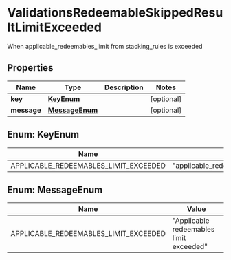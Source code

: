 

# ValidationsRedeemableSkippedResultLimitExceeded

When applicable_redeemables_limit from stacking_rules is exceeded

## Properties

| Name | Type | Description | Notes |
|------------ | ------------- | ------------- | -------------|
|**key** | [**KeyEnum**](#KeyEnum) |  |  [optional] |
|**message** | [**MessageEnum**](#MessageEnum) |  |  [optional] |



## Enum: KeyEnum

| Name | Value |
|---- | -----|
| APPLICABLE_REDEEMABLES_LIMIT_EXCEEDED | &quot;applicable_redeemables_limit_exceeded&quot; |



## Enum: MessageEnum

| Name | Value |
|---- | -----|
| APPLICABLE_REDEEMABLES_LIMIT_EXCEEDED | &quot;Applicable redeemables limit exceeded&quot; |




